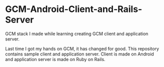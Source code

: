 # GCM-Android-Client-and-Rails-Server
GCM stack I made while learning creating GCM client and application server.

Last time I got my hands on GCM, it has changed for good. 
This repository contains sample client and application server. 
Client is made on Android and application server is made on Ruby on Rails.

